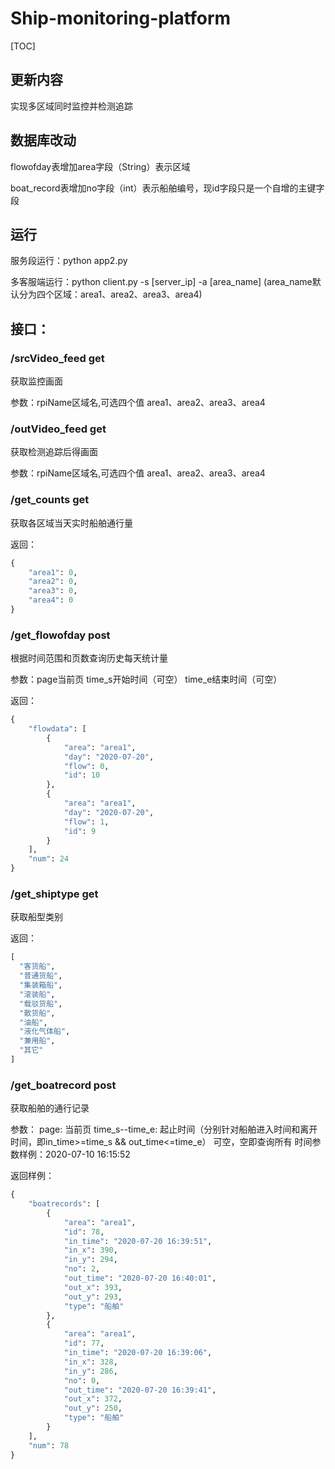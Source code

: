 # Ship-monitoring-platform
[TOC]
## 更新内容
实现多区域同时监控并检测追踪

## 数据库改动
flowofday表增加area字段（String）表示区域

boat_record表增加no字段（int）表示船舶编号，现id字段只是一个自增的主键字段

## 运行
服务段运行：python app2.py

多客服端运行：python client.py -s [server_ip] -a [area_name]
(area_name默认分为四个区域：area1、area2、area3、area4)

## 接口：

### /srcVideo_feed get
获取监控画面

参数：rpiName区域名,可选四个值
area1、area2、area3、area4

### /outVideo_feed get
获取检测追踪后得画面

参数：rpiName区域名,可选四个值
area1、area2、area3、area4


### /get_counts  get
获取各区域当天实时船舶通行量

返回：
```python
{
    "area1": 0,
    "area2": 0,
    "area3": 0,
    "area4": 0
}
```

### /get_flowofday post
根据时间范围和页数查询历史每天统计量

参数：page当前页   time_s开始时间（可空）   time_e结束时间（可空）

返回：
```python
{
    "flowdata": [
        {
            "area": "area1",
            "day": "2020-07-20",
            "flow": 0,
            "id": 10
        },
        {
            "area": "area1",
            "day": "2020-07-20",
            "flow": 1,
            "id": 9
        }
    ],
    "num": 24
}
```

### /get_shiptype  get
获取船型类别

返回：
```python
[
  "客货船",
  "普通货船",
  "集装箱船",
  "滚装船",
  "载驳货船",
  "散货船",
  "油船",
  "液化气体船",
  "兼用船",
  "其它"
]
```

### /get_boatrecord  post
获取船舶的通行记录

参数：
page:   当前页
time_s--time_e: 起止时间（分别针对船舶进入时间和离开时间，即in_time>=time_s && out_time<=time_e） 可空，空即查询所有
时间参数样例：2020-07-10 16:15:52

返回样例：
```python
{
    "boatrecords": [
        {
            "area": "area1",
            "id": 78,
            "in_time": "2020-07-20 16:39:51",
            "in_x": 390,
            "in_y": 294,
            "no": 2,
            "out_time": "2020-07-20 16:40:01",
            "out_x": 393,
            "out_y": 293,
            "type": "船舶"
        },
        {
            "area": "area1",
            "id": 77,
            "in_time": "2020-07-20 16:39:06",
            "in_x": 328,
            "in_y": 286,
            "no": 0,
            "out_time": "2020-07-20 16:39:41",
            "out_x": 372,
            "out_y": 250,
            "type": "船舶"
        }
    ],
    "num": 78
}
```

